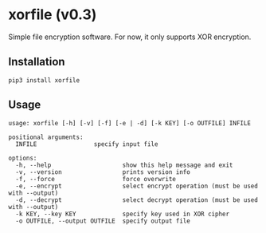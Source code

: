 xorfile (v0.3)
===============

Simple file encryption software. 
For now, it only supports XOR encryption.

Installation
------------
`pip3 install xorfile`

Usage
-----
```
usage: xorfile [-h] [-v] [-f] [-e | -d] [-k KEY] [-o OUTFILE] INFILE

positional arguments:
  INFILE                specify input file

options:
  -h, --help                    show this help message and exit
  -v, --version                 prints version info
  -f, --force                   force overwrite
  -e, --encrypt                 select encrypt operation (must be used with --output)
  -d, --decrypt                 select decrypt operation (must be used with --output)
  -k KEY, --key KEY             specify key used in XOR cipher
  -o OUTFILE, --output OUTFILE  specify output file
  ```